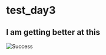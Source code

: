 # test_day3
## I am getting __better__ at this

![Success](https://media.giphy.com/media/a0h7sAqON67nO/giphy.gif)
